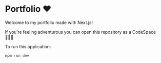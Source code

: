 # Portfolio ♥️

Welcome to my portfolio made with Next.js!

If you're feeling adventurous you can open this repository as a CodeSpace 👩🏽‍🚀

To run this application:

```
npm run dev
```

